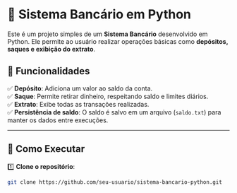 # 🏦 Sistema Bancário em Python

Este é um projeto simples de um **Sistema Bancário** desenvolvido em Python. Ele permite ao usuário realizar operações básicas como **depósitos, saques e exibição do extrato**.

## 📌 Funcionalidades

✅ **Depósito**: Adiciona um valor ao saldo da conta.  
✅ **Saque**: Permite retirar dinheiro, respeitando saldo e limites diários.  
✅ **Extrato**: Exibe todas as transações realizadas.  
✅ **Persistência de saldo**: O saldo é salvo em um arquivo (`saldo.txt`) para manter os dados entre execuções.  

---

## 🚀 Como Executar

1️⃣ **Clone o repositório**:
```bash
git clone https://github.com/seu-usuario/sistema-bancario-python.git
